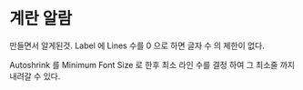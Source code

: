# 계란 알람

만들면서 알게된것. 
Label 에 Lines 수를 0 으로 하면 글자 수 의 제한이 없다. 


Autoshrink 를 Minimum Font Size 로 한후 최소 라인 수를 결정 하여 그 최소줄 까지 내려갈 수 있다.

